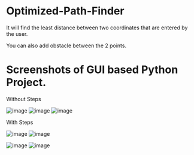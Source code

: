 # Optimized-Path-Finder
It will find the least distance between two coordinates that are entered by the user. 

You can also add obstacle between the 2 points. 


# Screenshots of GUI based Python Project.

Without Steps

![image](https://user-images.githubusercontent.com/69806791/173228985-f8963111-45f5-49d1-9d72-6227a40c8dc1.png)
![image](https://user-images.githubusercontent.com/69806791/173228999-6de420d1-0b29-47fe-848c-0a81bb53a2c6.png)
![image](https://user-images.githubusercontent.com/69806791/173229016-5dcae314-05bc-4074-8556-5644df5ed845.png)

With Steps

![image](https://user-images.githubusercontent.com/69806791/173229086-0cd7c235-ac05-47fb-877e-f188527826cd.png)
![image](https://user-images.githubusercontent.com/69806791/173229112-88e5a400-9632-427d-a685-8930405cde91.png)

![image](https://user-images.githubusercontent.com/69806791/173229210-fb3952b1-013a-463d-ab08-ac505bd8525e.png)
![image](https://user-images.githubusercontent.com/69806791/173229214-482d4f30-4a28-462b-8dd4-8f33b7f7f235.png)

